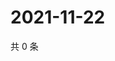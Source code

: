 # 2021-11-22

共 0 条

<!-- BEGIN WEIBO -->
<!-- 最后更新时间 Mon Nov 22 2021 02:00:57 GMT+0800 (China Standard Time) -->

<!-- END WEIBO -->
